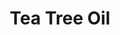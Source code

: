 ---
name: Tea Tree Oil
title: Tea Tree Oil
details:
  - detail:
      key: Botanical Name
      value: Melaleuca Alternifolia
  - detail:
      key: Odour
      value: Characteristic odour of Tea Tree odour
  - detail:
      key: Brand
      value: Natural Aroma
  - detail:
      key: Refractive Index
      value: 1.4750-1.4820 (at 20 deg C)
  - detail:
      key: Cas
      value: 68647-73-4
  - detail:
      key: Optical Rotation
      value: 5 deg to 15 deg (at 20 deg C)
  - detail:
      key: Solubility
      value: Insoluble in water, soluble in Alcohol and oils
  - detail:
      key: Flash Point
      value: 130 deg F
  - detail:
      key: Relative Density
      value: 0.885-0.906
  - detail:
      key: Lot No
      value: 32011-2012
  - detail:
      key: FEMA No
      value: 3902
  - detail:
      key: EINECS No
      value: 285-377-1
  - detail:
      key: CAS No
      value: 68647-73-4
  - detail:
      key: HS Code
      value: 3301.29
  - detail:
      key: Packaging Size
      value: 5, 25, 200 Kg
  - detail:
      key: Packaging Type
      value: Can, Barrel
  - detail:
      key: Physical State
      value: Liquid
showOnHome: false
thumbnail: https://5.imimg.com/data5/SELLER/Default/2021/12/DZ/PF/VE/3823480/tea-tree-oil-500x500.jpg
productImages:
  - https://ucarecdn.com/8213c725-21d0-4ac0-ad5e-c1975c20032b/
category: natural isolates
---